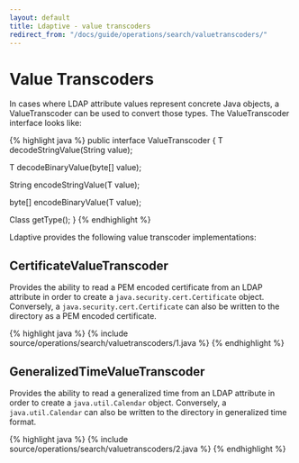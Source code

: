 ```yaml
---
layout: default
title: Ldaptive - value transcoders
redirect_from: "/docs/guide/operations/search/valuetranscoders/"
---
```


# Value Transcoders

In cases where LDAP attribute values represent concrete Java objects, a ValueTranscoder can be used to convert those types. The ValueTranscoder interface looks like:

{% highlight java %}
public interface ValueTranscoder<T>
{
  T decodeStringValue(String value);

  T decodeBinaryValue(byte[] value);

  String encodeStringValue(T value);

  byte[] encodeBinaryValue(T value);

  Class<T> getType();
}
{% endhighlight %}

Ldaptive provides the following value transcoder implementations:

## CertificateValueTranscoder

Provides the ability to read a PEM encoded certificate from an LDAP attribute in order to create a `java.security.cert.Certificate` object. Conversely, a `java.security.cert.Certificate` can also be written to the directory as a PEM encoded certificate.

{% highlight java %}
{% include source/operations/search/valuetranscoders/1.java %}
{% endhighlight %}

## GeneralizedTimeValueTranscoder

Provides the ability to read a generalized time from an LDAP attribute in order to create a `java.util.Calendar` object. Conversely, a `java.util.Calendar` can also be written to the directory in generalized time format.

{% highlight java %}
{% include source/operations/search/valuetranscoders/2.java %}
{% endhighlight %}

